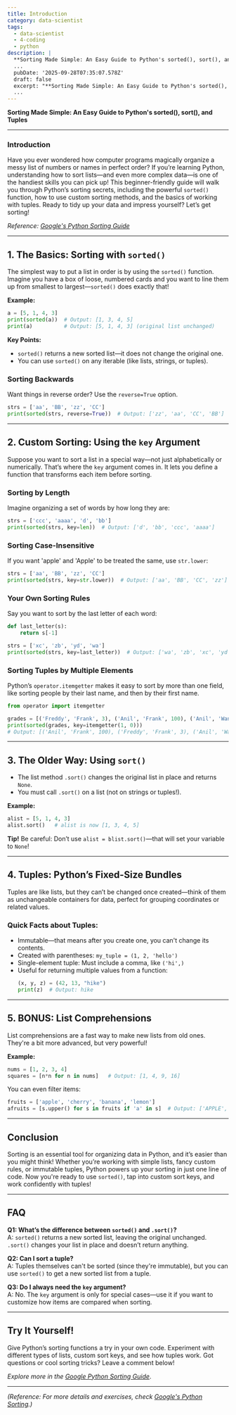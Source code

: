 ```yaml
---
title: Introduction
category: data-scientist
tags:
  - data-scientist
  - 4-coding
  - python
description: |
  **Sorting Made Simple: An Easy Guide to Python's sorted(), sort(), and\nTuples** --- Have you ever wondered how computer programs magically organize a
  ...
  pubDate: '2025-09-28T07:35:07.578Z'
  draft: false
  excerpt: "**Sorting Made Simple: An Easy Guide to Python's sorted(), sort(), and\nTuples** --- Have you ever wondered how computer programs magically organize a"
  ...
---
```


**Sorting Made Simple: An Easy Guide to Python's sorted(), sort(), and Tuples**

---

### Introduction

Have you ever wondered how computer programs magically organize a messy list of numbers or names in perfect order? If you’re learning Python, understanding how to sort lists—and even more complex data—is one of the handiest skills you can pick up! This beginner-friendly guide will walk you through Python’s sorting secrets, including the powerful `sorted()` function, how to use custom sorting methods, and the basics of working with tuples. Ready to tidy up your data and impress yourself? Let’s get sorting!

*Reference: [Google's Python Sorting Guide](https://developers.google.com/edu/python/sorting)*

---

## 1. The Basics: Sorting with `sorted()`

The simplest way to put a list in order is by using the `sorted()` function. Imagine you have a box of loose, numbered cards and you want to line them up from smallest to largest—`sorted()` does exactly that!

**Example:**
```python
a = [5, 1, 4, 3]
print(sorted(a))  # Output: [1, 3, 4, 5]
print(a)          # Output: [5, 1, 4, 3] (original list unchanged)
```
**Key Points:**
- `sorted()` returns a new sorted list—it does not change the original one.
- You can use `sorted()` on any iterable (like lists, strings, or tuples).

### Sorting Backwards

Want things in reverse order? Use the `reverse=True` option.

```python
strs = ['aa', 'BB', 'zz', 'CC']
print(sorted(strs, reverse=True))  # Output: ['zz', 'aa', 'CC', 'BB']
```

---

## 2. Custom Sorting: Using the `key` Argument

Suppose you want to sort a list in a special way—not just alphabetically or numerically. That’s where the `key` argument comes in. It lets you define a function that transforms each item before sorting.

### Sorting by Length

Imagine organizing a set of words by how long they are:

```python
strs = ['ccc', 'aaaa', 'd', 'bb']
print(sorted(strs, key=len))  # Output: ['d', 'bb', 'ccc', 'aaaa']
```

### Sorting Case-Insensitive

If you want 'apple' and 'Apple' to be treated the same, use `str.lower`:

```python
strs = ['aa', 'BB', 'zz', 'CC']
print(sorted(strs, key=str.lower))  # Output: ['aa', 'BB', 'CC', 'zz']
```

### Your Own Sorting Rules

Say you want to sort by the last letter of each word:

```python
def last_letter(s):
    return s[-1]

strs = ['xc', 'zb', 'yd', 'wa']
print(sorted(strs, key=last_letter))  # Output: ['wa', 'zb', 'xc', 'yd']
```

### Sorting Tuples by Multiple Elements

Python’s `operator.itemgetter` makes it easy to sort by more than one field, like sorting people by their last name, and then by their first name.

```python
from operator import itemgetter

grades = [('Freddy', 'Frank', 3), ('Anil', 'Frank', 100), ('Anil', 'Wang', 24)]
print(sorted(grades, key=itemgetter(1, 0)))
# Output: [('Anil', 'Frank', 100), ('Freddy', 'Frank', 3), ('Anil', 'Wang', 24)]
```
---

## 3. The Older Way: Using `sort()`

- The list method `.sort()` changes the original list in place and returns `None`.
- You must call `.sort()` on a list (not on strings or tuples!).

**Example:**
```python
alist = [5, 1, 4, 3]
alist.sort()   # alist is now [1, 3, 4, 5]
```
**Tip!** Be careful: Don’t use `alist = blist.sort()`—that will set your variable to `None`!

---

## 4. Tuples: Python’s Fixed-Size Bundles

Tuples are like lists, but they can’t be changed once created—think of them as unchangeable containers for data, perfect for grouping coordinates or related values.

### Quick Facts about Tuples:
- Immutable—that means after you create one, you can't change its contents.
- Created with parentheses: `my_tuple = (1, 2, 'hello')`
- Single-element tuple: Must include a comma, like `('hi',)`
- Useful for returning multiple values from a function:
  ```python
  (x, y, z) = (42, 13, "hike")
  print(z)  # Output: hike
  ```
---

## 5. BONUS: List Comprehensions

List comprehensions are a fast way to make new lists from old ones. They're a bit more advanced, but very powerful!

**Example:**
```python
nums = [1, 2, 3, 4]
squares = [n*n for n in nums]   # Output: [1, 4, 9, 16]
```

You can even filter items:
```python
fruits = ['apple', 'cherry', 'banana', 'lemon']
afruits = [s.upper() for s in fruits if 'a' in s]  # Output: ['APPLE', 'BANANA']
```
---

## Conclusion

Sorting is an essential tool for organizing data in Python, and it’s easier than you might think! Whether you’re working with simple lists, fancy custom rules, or immutable tuples, Python powers up your sorting in just one line of code. Now you're ready to use `sorted()`, tap into custom sort keys, and work confidently with tuples!

---

## FAQ

**Q1: What’s the difference between `sorted()` and `.sort()`?**  
A: `sorted()` returns a new sorted list, leaving the original unchanged. `.sort()` changes your list in place and doesn’t return anything.

**Q2: Can I sort a tuple?**  
A: Tuples themselves can't be sorted (since they're immutable), but you can use `sorted()` to get a new sorted list from a tuple.

**Q3: Do I always need the `key` argument?**  
A: No. The `key` argument is only for special cases—use it if you want to customize how items are compared when sorting.

---

## Try It Yourself!

Give Python’s sorting functions a try in your own code. Experiment with different types of lists, custom sort keys, and see how tuples work. Got questions or cool sorting tricks? Leave a comment below!

*Explore more in the [Google Python Sorting Guide](https://developers.google.com/edu/python/sorting)*.

---

*(Reference: For more details and exercises, check [Google's Python Sorting](https://developers.google.com/edu/python/sorting).)*
